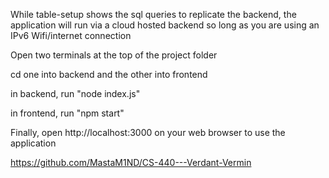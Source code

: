 While table-setup shows the sql queries to replicate the backend, the application will run via a cloud hosted backend so long as you are using an IPv6 Wifi/internet connection

Open two terminals at the top of the project folder

cd one into backend and the other into frontend

in backend, run "node index.js"

in frontend, run "npm start"

Finally, open http://localhost:3000 on your web browser to use the application

https://github.com/MastaM1ND/CS-440---Verdant-Vermin